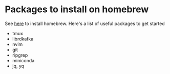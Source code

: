 # Packages to install on homebrew
See [here](https://brew.sh/) to install homebrew. Here's a list of useful packages to get started
- tmux
- librdkafka
- nvim
- git
- ripgrep
- miniconda
- jq, yq


